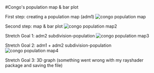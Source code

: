 #Congo's population map & bar plot

First step: creating a population map (adm1)
![congo population map](https://xingyu-wang02.github.io/DATA-100/pictures/cog_pop20.png)

Second step: map & bar plot
![congo population map2](https://xingyu-wang02.github.io/DATA-100/pictures/bar.png)

Stretch Goal 1: adm2 subdivision-population
![congo population map3](https://xingyu-wang02.github.io/DATA-100/pictures/2s1.png)

Stretch Goal 2: adm1 + adm2 subdivision-population
![congo population map4](https://xingyu-wang02.github.io/DATA-100/pictures/2s2.png)

Stretch Goal 3: 3D graph (something went wrong with my rayshader package and saving the file)
